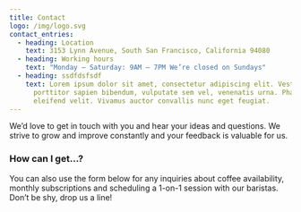 ```yaml
---
title: Contact
logo: /img/logo.svg
contact_entries:
  - heading: Location
    text: 3153 Lynn Avenue, South San Francisco, California 94080
  - heading: Working hours
    text: "Monday – Saturday: 9AM – 7PM We’re closed on Sundays"
  - heading: ssdfdsfsdf
    text: Lorem ipsum dolor sit amet, consectetur adipiscing elit. Vestibulum
      porttitor sapien bibendum, vulputate sem vel, venenatis urna. Phasellus eu
      eleifend velit. Vivamus auctor convallis nunc eget feugiat.
---
```


We’d love to get in touch with you and hear your ideas and
questions. We strive to grow and improve constantly and your feedback
is valuable for us.

<h3 class="f4 b lh-title mb2">How can I get…?</h3>

You can also use the form below for any inquiries about coffee
availability, monthly subscriptions and scheduling a 1-on-1 session
with our baristas. Don’t be shy, drop us a line!
